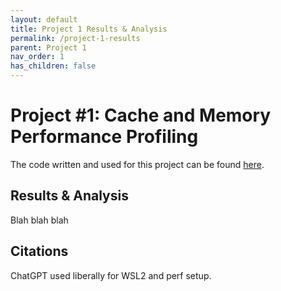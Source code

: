 ```yaml
---
layout: default
title: Project 1 Results & Analysis
permalink: /project-1-results
parent: Project 1
nav_order: 1
has_children: false
---
```


# Project #1: Cache and Memory Performance Profiling

The code written and used for this project can be found [here](https://github.com/vereimyst/ACS-Project-1).

## Results & Analysis

Blah blah blah

## Citations

ChatGPT used liberally for WSL2 and perf setup.